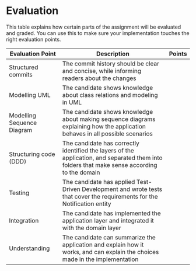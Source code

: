 # Evaluation

This table explains how certain parts of the assignment will be evaluated and graded.
You can use this to make sure your implementation touches the right evaluation points.

| Evaluation Point           | Description                                                                                                                                   | Points |
| -------------------------- | --------------------------------------------------------------------------------------------------------------------------------------------- | ------ |
| Structured commits         | The commit history should be clear and concise, while informing readers about the changes                                                     |        |
| Modelling UML              | The candidate shows knowledge about class relations and modeling in UML                                                                       |        |
| Modelling Sequence Diagram | The candidate shows knowledge about making sequence diagrams explaining how the application behaves in all possible scenarios                 |        |
| Structuring code (DDD)     | The candidate has correctly identified the layers of the application, and separated them into folders that make sense according to the domain |        |
| Testing                    | The candidate has applied Test-Driven Development and wrote tests that cover the requirements for the Notification entity                     |        |
| Integration                | The candidate has implemented the application layer and integrated it with the domain layer                                                   |        |
| Understanding              | The candidate can summarize the application and explain how it works, and can explain the choices made in the implementation                  |        |

